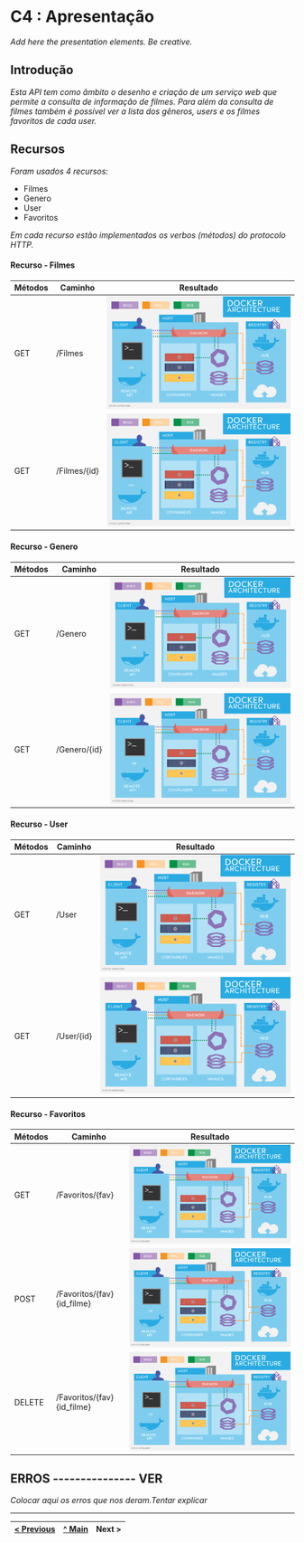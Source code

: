 # C4 : Apresentação

_Add here the presentation elements. Be creative._

## Introdução
_Esta API tem como âmbito o desenho e criação de um serviço web que permite a consulta de informação de filmes._
_Para além da consulta de filmes também é possível ver a lista dos gêneros, users e os filmes favoritos de cada user._

## Recursos 
_Foram usados 4 recursos:_
* Filmes
* Genero
* User
* Favoritos 

_Em cada recurso estão implementados os verbos (métodos) do protocolo HTTP._

#### Recurso - Filmes
| Métodos                      | Caminho   | Resultado    |
| ---------------------------- | ----------- | -----------  |
| GET | /Filmes                | ![Get Filmes](doc/images/image09.png)       |
| GET | /Filmes/{id}            | ![Get Filmes_id](doc/images/image09.png)       |


#### Recurso - Genero
| Métodos                      | Caminho   | Resultado    |
| ---------------------------- | ----------- | -----------  |
| GET | /Genero                | ![Get Genero](doc/images/image09.png)       |
| GET | /Genero/{id}            | ![Get Genero_id](doc/images/image09.png)       |


#### Recurso - User
| Métodos                      | Caminho   | Resultado    |
| ---------------------------- | ----------- | -----------  |
| GET | /User               | ![Get User](doc/images/image09.png)       |
| GET | /User/{id}            | ![Get User_id](doc/images/image09.png)       |


#### Recurso - Favoritos
| Métodos                      | Caminho   | Resultado    |
| ---------------------------- | ----------- | -----------  |
| GET | /Favoritos/{fav}                | ![Get Fav](doc/images/image09.png)       |
| POST | /Favoritos/{fav}{id_filme}            | ![Get Fav_id](doc/images/image09.png)       |
| DELETE | /Favoritos/{fav}{id_filme}            | ![Get Fav_id_filmes](doc/images/image09.png)       |


## ERROS --------------- VER
_Colocar aqui os erros que nos deram.Tentar explicar_



---  
[< Previous](c3.md) | [^ Main](../../../) | Next >
:--- | :---: | ---: 
